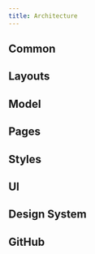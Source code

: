 ```yaml
---
title: Architecture
---
```


## Common

## Layouts

## Model

## Pages

## Styles

## UI

## Design System

## GitHub
